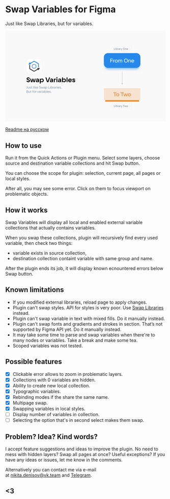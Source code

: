 # Swap Variables for Figma

Just like Swap Libraries, but for variables.

![Swap Variables cover](https://github.com/qurle/swap-variables/blob/main/assets/cover.png?raw=true)

[Readme на русском](https://github.com/qurle/swap-variables/blob/main/readme-ru.md)

## How to use

Run it from the Quick Actions or Plugin menu.
Select some layers, choose source and destination variable collections and hit Swap button.

You can choose the scope for plugin: selection, current page, all pages or local styles.

After all, you may see some error. Click on them to focus viewport on problematic objects.

## How it works

Swap Variables will display all local and enabled external variable collections that actually contains variables.

When you swap these collections, plugin will recursively find every used variable, then check two things:

-   variable exists in source collection,
-   destination collection containt variable with same group and name.

After the plugin ends its job, it will display known ecnountered errors below Swap button.

## Known limitations

-   If you modified external libraries, reload page to apply changes.
-   Plugin can't swap styles. API for styles is very poor. Use [Swap Libraries](https://help.figma.com/hc/en-us/articles/4404856784663-Swap-style-and-component-libraries) instead.
-   Plugin can't swap variable in text with mixed fills. Do it manually instead.
-   Plugin can't swap fonts and gradients and strokes in section. That’s not supported by Figma API yet. Do it manually instead.
-   It may take some time to parse and swap variables when there're to many nodes or variables. Take a break and make some tea.
-   Scoped variables was not tested.

## Possible features

-   [x] Clickable error allows to zoom in problematic layers.
-   [x] Collections with 0 variables are hidden.
-   [x] Ability to create new local collection.
-   [x] Typographic variables.
-   [x] Rebinding modes if the share the same name.
-   [x] Multipage swap.
-   [x] Swapping variables in local styles.
-   [ ] Display number of variables in collection.
-   [ ] Selecting the option that's in second select makes them swap.

## Problem? Idea? Kind words?

I accept feature suggestions and ideas to improve the plugin. No need to mess with hidden layers? Swap all pages at once? Useful exceptions? If you have any ideas or issues, let me know in the comments.

Alternatively you can contact me via e-mail at [nikita.denisov@vk.team](mailto:nikita.denisov@vk.team?subject=Swap%20Variables) and [Telegram](https://t.me/qurle).

## <3
